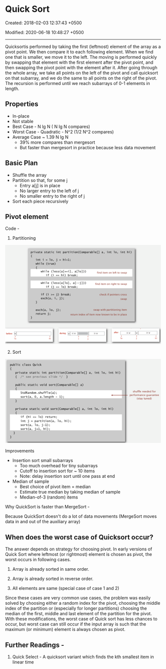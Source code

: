 # Quick Sort

Created: 2018-02-03 12:37:43 +0500

Modified: 2020-06-18 10:48:27 +0500

---

Quicksortis performed by taking the first (leftmost) element of the array as a pivot point. We then compare it to each following element. When we find one that is smaller, we move it to the left. The moving is performed quickly by swapping that element with the first element after the pivot point, and then swapping the pivot point with the element after it. After going through the whole array, we take all points on the left of the pivot and call quicksort on that subarray, and we do the same to all points on the right of the pivot. The recursion is performed until we reach subarrays of 0-1 elements in length.

## Properties
-   In-place
-   Not stable
-   Best Case - N lg N ( N lg N compares)
-   Worst Case - Quadratic - N^2 (1/2 N^2 compares)
-   Average Case ~ 1.39 N lg N
    -   39% more compares than mergesort
    -   But faster than mergesort in practice because less data movement

## Basic Plan
-   Shuffle the array
-   Partition so that, for some j
    -   Entry a[j] is in place
    -   No larger entry to the left of j
    -   No smaller entry to the right of j
-   Sort each piece recursively

## Pivot element

Code -

1.  Partitioning

![image](media/Quick-Sort-image1.png)

2.  Sort

![image](media/Quick-Sort-image2.png)

Improvements
-   Insertion sort small subarrays
    -   Too much overhead for tiny subarrays
    -   Cutoff to insertion sort for ~ 10 items
    -   Note: delay insertion sort until one pass at end
-   Median of sample
    -   Best choice of pivot item = median
    -   Estimate true median by taking median of sample
    -   Median-of-3 (random) items

Why QuickSort is faster than MergeSort -

Because QuickSort doesn't do a lot of data movements (MergeSort moves data in and out of the auxiliary array)

## When does the worst case of Quicksort occur?

The answer depends on strategy for choosing pivot. In early versions of Quick Sort where leftmost (or rightmost) element is chosen as pivot, the worst occurs in following cases.

1.  Array is already sorted in same order.

2.  Array is already sorted in reverse order.

3.  All elements are same (special case of case 1 and 2)

Since these cases are very common use cases, the problem was easily solved by choosing either a random index for the pivot, choosing the middle index of the partition or (especially for longer partitions) choosing the median of the first, middle and last element of the partition for the pivot. With these modifications, the worst case of Quick sort has less chances to occur, but worst case can still occur if the input array is such that the maximum (or minimum) element is always chosen as pivot.

## Further Readings -

1.  Quick Select - A quicksort variant which finds the kth smallest item in linear time


